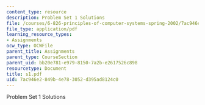 ```yaml
---
content_type: resource
description: Problem Set 1 Solutions
file: /courses/6-826-principles-of-computer-systems-spring-2002/7ac946e2849b4e783052d395ad8124c0_s1.pdf
file_type: application/pdf
learning_resource_types:
- Assignments
ocw_type: OCWFile
parent_title: Assignments
parent_type: CourseSection
parent_uid: bb20e781-e979-8150-7a2b-e2617526c898
resourcetype: Document
title: s1.pdf
uid: 7ac946e2-849b-4e78-3052-d395ad8124c0
---
```

Problem Set 1 Solutions


